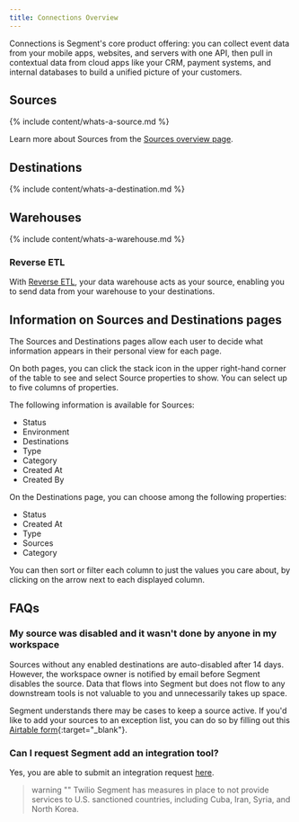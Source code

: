 ```yaml
---
title: Connections Overview
---
```


Connections is Segment's core product offering: you can collect event data from your mobile apps, websites, and servers with one API, then pull in contextual data from cloud apps like your CRM, payment systems, and internal databases to build a unified picture of your customers.

## Sources

{% include content/whats-a-source.md %}

Learn more about Sources from the [Sources overview page](/docs/connections/sources/).


## Destinations

{% include content/whats-a-destination.md %}

## Warehouses

{% include content/whats-a-warehouse.md %}

### Reverse ETL
With [Reverse ETL](/docs/connections/reverse-etl/), your data warehouse acts as your source, enabling you to send data from your warehouse to your destinations. 

## Information on Sources and Destinations pages

The Sources and Destinations pages allow each user to decide what information appears in their personal view for each page.

On both pages, you can click the stack icon in the upper right-hand corner of the table to see and select Source properties to show. You can select up to five columns of properties.

The following information is available for Sources:

- Status
- Environment
- Destinations
- Type
- Category
- Created At
- Created By

On the Destinations page, you can choose among the following properties:

- Status
- Created At
- Type
- Sources
- Category

You can then sort or filter each column to just the values you care about, by clicking on the arrow next to each displayed column.

## FAQs

### My source was disabled and it wasn't done by anyone in my workspace

Sources without any enabled destinations are auto-disabled after 14 days. However, the workspace owner is notified by email before Segment disables the source. Data that flows into Segment but does not flow to any downstream tools is not valuable to you and unnecessarily takes up space. 

Segment understands there may be cases to keep a source active. If you'd like to add your sources to an exception list, you can do so by filling out this [Airtable form](https://airtable.com/shr7V9LFDZh31cYWW){:target="_blank"}.

### Can I request Segment add an integration tool?
Yes, you are able to submit an integration request [here](https://segment.com/requests/integrations/).


> warning ""
> Twilio Segment has measures in place to not provide services to U.S. sanctioned countries, including Cuba, Iran, Syria, and North Korea.